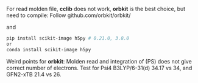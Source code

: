 For read molden file, **cclib** does not work, **orbkit** is the best choice, but need to compile:
Follow github.com/orbkit/orbkit/

and 
```bash
pip install scikit-image h5py # 0.21.0, 3.8.0
or 
conda install scikit-image h5py
```

Weird points for **orbkit**:
Molden read and integration of (PS) does not give correct number of electrons. 
Test for Psi4 B3LYP/6-31(d) 34.17 vs 34, and GFN2-xTB 21.4 vs 26.
